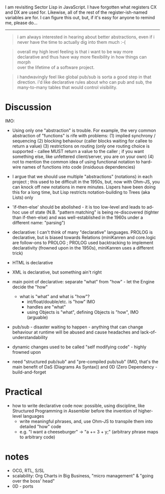 I am revisiting Sector Lisp in JavaScript.  I have forgotten what registers CX and DX are used for.  Likewise, all of the rest of the register-ish-named variables are for.  I can figure this out, but, if it's easy for anyone to remind me, please do...

---

> i am always interested in hearing about better abstractions, even if i  
never have the time to actually dig into them much :-(  
  
> overall my high level feeling is that i want to be way more  
declarative and thus have way more flexibility in how things can morph  
over the lifetime of a software project.  
  
> i handwavingly feel like global pub/sub is sorta a good step in that  
direction. i'd like declarative rules about who can pub and sub, the  
many-to-many tables that would control visibility.

# Discussion
IMO: 
- Using only one "abstraction" is trouble.  For example, the very common abstraction of "functions" is rife with problems: (1) implied synchrony / sequencing (2) blocking behaviour (caller blocks waiting for callee to return a value) (3) restrictions on routing (only one routing choice is supported - callee MUST return a value to the caller ; if you want something else, like unfettered client/server, you are on your own) (4) not to mention the common idea of using functional notation to hard-wire names of functions into code (insiduous dependencies)
- I argue that we should use multiple "abstractions" (notations) in each project ; this used to be difficult in the 1950s, but, now with Ohm-JS, you can knock off new notations in mere minutes.  Lispers have been doing this for a long time, but Lisp restricts notation-building to Trees (aka Lists) only
- 'if-then-else' should be abolished - it is too low-level and leads to ad-hoc use of state (N.B. "pattern matching" is  being re-discovered (tighter than if-then-else) and was well-established in the 1960s under a different name: "parsing")

- declarative: I can't think of many "declarative" languages.  PROLOG is declarative, but is biased towards Relations (miniKanren and core.logic are follow-ons to PROLOG ; PROLOG used backtracking to implement declarativity (frowned upon in the 1950s), miniKanren uses a different trick)
- HTML is declarative
- XML is declarative, but something ain't right
- main point of declarative: separate "what" from "how" - let the Engine decide the "how"
	- what is "what" and what is "how"?
		- int/float/double/etc. is "how" IMO
		- handles are "what"
		- using Objects is "what", defining Objects is "how", IMO (arguable)


- pub/sub - disaster waiting to happen - anything that can change behaviour at runtime will be abused and cause headaches and lack-of-understandability
- dynamic changes used to be called "self modifying code" - highly frowned upon
- need "structured pub/sub" and "pre-compiled pub/sub" (IMO, that's the main benefit of DaS (Diagrams As Syntax)) and 0D (Zero Dependency - build-and-forget


# Practical
- how to write declarative code now: possible, using discipline, like Structured Programming in Assembler before the invention of higher-level languages
	- write meaningful phrases, and, use Ohm-JS to transpile them into detailed "how" code
	- e.g. "I want a cheeseburger" -> "a += 3 + y;" (arbitrary phrase maps to arbitrary code)

# notes
- OCG, RTL, S/SL
- scalability: Org Charts in Big Business, "micro management" & "going over the boss' head"
- 0D - ports
